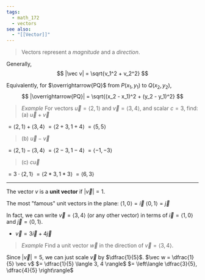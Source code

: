 ```yaml
---
tags:
  - math_172
  - vectors
see also:
  - "[[Vector]]"
---
```


> Vectors represent a *magnitude* and a *direction*.

Generally,
$$ |\vec v| = \sqrt{v_1^2 + v_2^2} $$

Equivalently, for $\overrightarrow{PQ}$ from $P(x_1, y_1)$ to $Q(x_2, y_2)$,
$$ |\overrightarrow{PQ}| = \sqrt{(x_2 - x_1)^2 + (y_2 - y_1)^2} $$

> *Example*
> For vectors $\vec u = \langle 2, 1 \rangle$ and $\vec v = \langle 3, 4 \rangle$, and scalar $c = 3$, find:
> (a) $\vec u + \vec v$

$= \langle 2, 1 \rangle + \langle 3, 4 \rangle$
$= \langle 2 + 3, 1 + 4 \rangle$
$= \langle 5, 5 \rangle$

> (b) $\vec u - \vec v$

$= \langle 2, 1 \rangle - \langle 3, 4 \rangle$
$= \langle 2 - 3, 1 - 4 \rangle$
$= \langle -1, -3 \rangle$

> (c) $c \vec u$

$= 3 \cdot \langle 2, 1 \rangle$
$= \langle 2 * 3, 1 * 3 \rangle$
$= \langle 6, 3 \rangle$

---

The vector $v$ is a **unit vector** if $|\vec v| = 1$.

The most "famous" unit vectors in the plane:
$\langle 1, 0 \rangle = \vec i$
$\langle 0, 1 \rangle = \vec j$

In fact, we can write $\vec v = \langle 3, 4 \rangle$ (or any other vector) in terms of $\vec i = \langle 1, 0 \rangle$ and $\vec j = \langle 0, 1 \rangle$.
- $\vec v = 3 \vec i + 4 \vec j$

> *Example*
> Find a unit vector $\vec w$ in the direction of $\vec v = \langle 3, 4 \rangle$.

Since $|\vec v| = 5$, we can just scale $\vec v$ by $\dfrac{1}{5}$.
$\vec w = \dfrac{1}{5} \vec v$
$= \dfrac{1}{5} \langle 3, 4 \rangle$
$= \left\langle \dfrac{3}{5}, \dfrac{4}{5} \right\rangle$